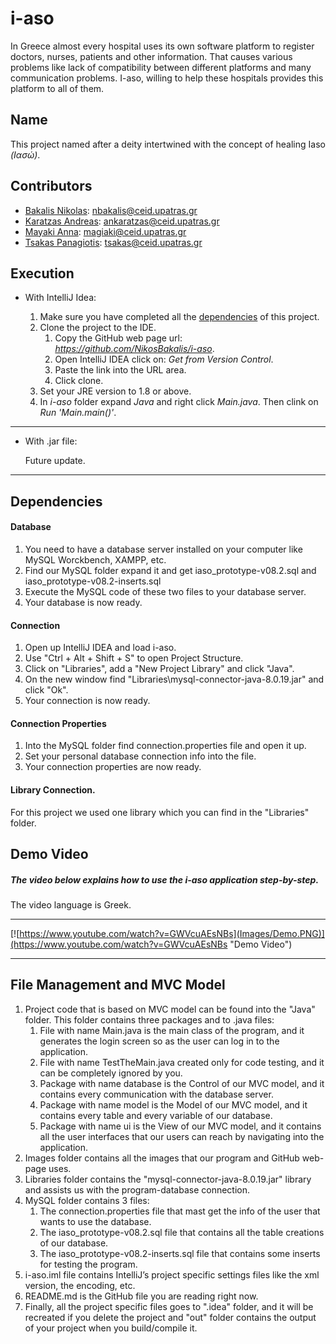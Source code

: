 # i-aso
In Greece almost every hospital uses its own software platform to register doctors, nurses, patients and other information. That causes various problems like lack of compatibility between different platforms and many communication problems. I-aso, willing to help these hospitals provides this platform to all of them.

## Name
This project named after a deity intertwined with the concept of healing Iaso *(Ιασώ)*.

## Contributors
* [Bakalis Nikolas](https://github.com/NikosBakalis): nbakalis@ceid.upatras.gr
* [Karatzas Andreas](https://github.com/andreasceid): ankaratzas@ceid.upatras.gr
* [Mayaki Anna](https://github.com/annamayaki): magiaki@ceid.upatras.gr
* [Tsakas Panagiotis](https://github.com/TsakasPanagiotis): tsakas@ceid.upatras.gr

## Execution
* With IntelliJ Idea:

    1. Make sure you have completed all the [dependencies](https://github.com/NikosBakalis/i-aso#dependencies) of this project.
    2. Clone the project to the IDE.
        1. Copy the GitHub web page url: *https://github.com/NikosBakalis/i-aso*.
        2. Open IntelliJ IDEA click on: *Get from Version Control*.
        3. Paste the link into the URL area.
        4. Click clone.
    3. Set your JRE version to 1.8 or above.
    4. In *i-aso* folder expand *Java* and right click *Main.java*. Then clink on *Run 'Main.main()'*.
***
* With .jar file:
    
    Future update.
***

## Dependencies
#### Database
1. You need to have a database server installed on your computer like MySQL Worckbench, XAMPP, etc.
2. Find our MySQL folder expand it and get iaso_prototype-v08.2.sql and iaso_prototype-v08.2-inserts.sql
3. Execute the MySQL code of these two files to your database server.
4. Your database is now ready.

#### Connection
1. Open up IntelliJ IDEA and load i-aso.
2. Use "Ctrl + Alt + Shift + S" to open Project Structure.
3. Click on "Libraries", add a "New Project Library" and click "Java".
4. On the new window find "Libraries\mysql-connector-java-8.0.19.jar" and click "Ok".
5. Your connection is now ready.

#### Connection Properties
1. Into the MySQL folder find connection.properties file and open it up.
2. Set your personal database connection info into the file.
3. Your connection properties are now ready.

#### Library Connection.
For this project we used one library which you can find in the "Libraries" folder.

## Demo Video
##### The video below explains how to use the i-aso application step-by-step.
The video language is Greek.
***
[![https://www.youtube.com/watch?v=GWVcuAEsNBs](Images/Demo.PNG)](https://www.youtube.com/watch?v=GWVcuAEsNBs "Demo Video")
***

## File Management and MVC Model
1. Project code that is based on MVC model can be found into the "Java" folder. This folder contains three packages and to .java files:
    1. File with name Main.java is the main class of the program, and it generates the login screen so as the user can log in to the application.
    2. File with name TestTheMain.java created only for code testing, and it can be completely ignored by you.
    3. Package with name database is the Control of our MVC model, and it contains every communication with the database server.
    4. Package with name model is the Model of our MVC model, and it contains every table and every variable  of our database.
    5. Package with name ui is the View of our MVC model, and it contains all the user interfaces that our users can reach by navigating into the application.
2. Images folder contains all the images that our program and GitHub web-page uses.
3. Libraries folder contains the "mysql-connector-java-8.0.19.jar" library and assists us with the program-database connection.
4. MySQL folder contains 3 files:
    1. The connection.properties file that mast get the info of the user that wants to use the database.
    2. The iaso_prototype-v08.2.sql file that contains all the table creations of our database.
    3. The iaso_prototype-v08.2-inserts.sql file that contains some inserts for testing the program.
5. i-aso.iml file contains IntelliJ’s project specific settings files like the xml version, the encoding, etc.
6. README.md is the GitHub file you are reading right now.
7. Finally, all the project specific files goes to ".idea" folder, and it will be recreated if you delete the project and "out" folder contains the output of your project when you build/compile it.
